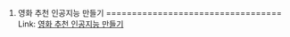 1. 영화 추천 인공지능 만들기
==================================
Link: [영화 추천 인공지능 만들기](https://www.youtube.com/watch?v=mLwMe4KUZz8&t=404s)
